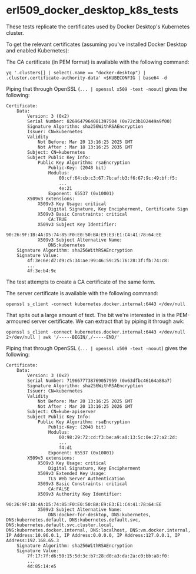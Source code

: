# erl509_docker_desktop_k8s_tests

These tests replicate the certificates used by Docker Desktop's Kubernetes cluster.

To get the relevant certificates (assuming you've installed Docker Desktop and enabled Kubernetes):

The CA certificate (in PEM format) is available with the following command:

```
yq '.clusters[] | select(.name == "docker-desktop") | .cluster.certificate-authority-data' <$KUBECONFIG | base64 -d
```

Piping that through OpenSSL (`... | openssl x509 -text -noout`) gives the following:

```
Certificate:
    Data:
        Version: 3 (0x2)
        Serial Number: 8269647964081397504 (0x72c3b102449a9f00)
        Signature Algorithm: sha256WithRSAEncryption
        Issuer: CN=kubernetes
        Validity
            Not Before: Mar 20 13:16:25 2025 GMT
            Not After : Mar 18 13:16:25 2035 GMT
        Subject: CN=kubernetes
        Subject Public Key Info:
            Public Key Algorithm: rsaEncryption
                Public-Key: (2048 bit)
                Modulus:
                    00:cf:64:cb:c3:67:7b:af:b3:f6:67:9c:49:bf:f5:
                    ...
                    4e:21
                Exponent: 65537 (0x10001)
        X509v3 extensions:
            X509v3 Key Usage: critical
                Digital Signature, Key Encipherment, Certificate Sign
            X509v3 Basic Constraints: critical
                CA:TRUE
            X509v3 Subject Key Identifier:
                90:26:9F:1B:4A:D5:74:85:F0:E0:50:BA:E9:E3:E1:C4:41:78:64:EE
            X509v3 Subject Alternative Name:
                DNS:kubernetes
    Signature Algorithm: sha256WithRSAEncryption
    Signature Value:
        4f:3e:6e:d7:d9:c5:34:ae:99:46:59:25:76:28:3f:fb:74:c8:
        ...
        4f:3e:b4:9c
```

The test attempts to create a CA certificate of the same form.

The server certificate is available with the following command:

```
openssl s_client -connect kubernetes.docker.internal:6443 </dev/null
```

That spits out a large amount of text. The bit we're interested in is the PEM-armoured server certificate. We can
extract that by piping it through awk:

```
openssl s_client -connect kubernetes.docker.internal:6443 </dev/null 2>/dev/null | awk '/-----BEGIN/,/-----END/'
```

Piping that through OpenSSL (`... | openssl x509 -text -noout`) gives the following:

```
Certificate:
    Data:
        Version: 3 (0x2)
        Serial Number: 7196677738769057959 (0x63dfbc46164a88a7)
        Signature Algorithm: sha256WithRSAEncryption
        Issuer: CN=kubernetes
        Validity
            Not Before: Mar 20 13:16:25 2025 GMT
            Not After : Mar 20 13:16:25 2026 GMT
        Subject: CN=kube-apiserver
        Subject Public Key Info:
            Public Key Algorithm: rsaEncryption
                Public-Key: (2048 bit)
                Modulus:
                    00:98:29:72:cd:f3:be:a9:a0:13:5c:0e:27:a2:2d:
                    ...
                    f4:d1
                Exponent: 65537 (0x10001)
        X509v3 extensions:
            X509v3 Key Usage: critical
                Digital Signature, Key Encipherment
            X509v3 Extended Key Usage:
                TLS Web Server Authentication
            X509v3 Basic Constraints: critical
                CA:FALSE
            X509v3 Authority Key Identifier:
                90:26:9F:1B:4A:D5:74:85:F0:E0:50:BA:E9:E3:E1:C4:41:78:64:EE
            X509v3 Subject Alternative Name:
                DNS:docker-for-desktop, DNS:kubernetes, DNS:kubernetes.default, DNS:kubernetes.default.svc, DNS:kubernetes.default.svc.cluster.local, DNS:kubernetes.docker.internal, DNS:localhost, DNS:vm.docker.internal, IP Address:10.96.0.1, IP Address:0.0.0.0, IP Address:127.0.0.1, IP Address:192.168.65.3
    Signature Algorithm: sha256WithRSAEncryption
    Signature Value:
        7f:17:7f:d6:50:15:5d:3c:b7:28:d0:a3:da:2a:c0:bb:a8:f0:
        ...
        4d:85:14:e5
```
